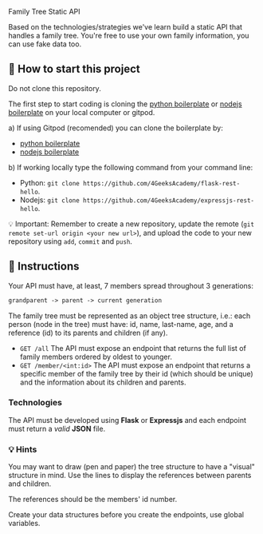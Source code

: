 <!-- hide -->
Family Tree Static API
<!-- endhide -->
Based on the technologies/strategies we've learn build a static API that handles a family tree. You're free to use your own family information, you can use fake data too.

## 🌱  How to start this project

Do not clone this repository.

The first step to start coding is cloning the [python boilerplate](https://github.com/4GeeksAcademy/flask-rest-hello) or [nodejs boilerplate](https://github.com/4GeeksAcademy/expressjs-rest-hello) on your local computer or gitpod.

a) If using Gitpod (recomended) you can clone the boilerplate by:

- [python boilerplate](https://github.com/4GeeksAcademy/flask-rest-hello) 
- [nodejs boilerplate](https://github.com/4GeeksAcademy/expressjs-rest-hello)

b) If working locally type the following command from your command line: 

- Python: `git clone https://github.com/4GeeksAcademy/flask-rest-hello`.
- Nodejs: `git clone https://github.com/4GeeksAcademy/expressjs-rest-hello`.

💡 Important: Remember to create a new repository, update the remote (`git remote set-url origin <your new url>`), and upload the code to your new repository using `add`, `commit` and `push`.

## 📝 Instructions

Your API must have, at least, 7 members spread throughout 3 generations:

```txt
grandparent -> parent -> current generation
```

The family tree must be represented as an object tree structure, i.e.: each person (node in the tree) must have: id, name, last-name, age, and a reference (id) to its parents and children (if any).

- `GET /all` The API must expose an endpoint that returns the full list of family members ordered by oldest to younger.
- `GET /member/<int:id>` The API must expose an endpoint that returns a specific member of the family tree by their id (which should be unique) and the information about its children and parents.

### Technologies

The API must be developed using **Flask** or **Expressjs** and each endpoint must return a *valid* **JSON** file.

### 💡 Hints

You may want to draw (pen and paper) the tree structure to have a "visual" structure in mind. Use the lines to display the references between parents and children.

The references should be the members' id number.

Create your data structures before you create the endpoints, use global variables.
  
